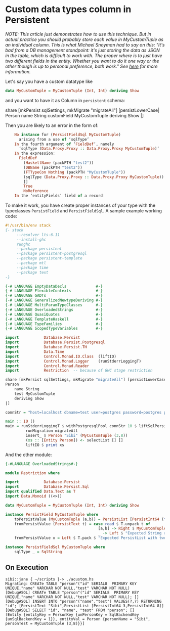 Custom data types column in Persistent
===============================================

*NOTE: This article just demonstrates how to use this technique. But
in actual practice you should probably store each value in
MyCustomTuple as an individual column. This is what Michael Snoyman
had to say on this: "It's bad from a DB management standpoint: it's
just storing the data as JSON in the table, which is difficult to work
with. The proper where is to just have two different fields in the
entity. Whether you want to do it one way or the other though is up to
personal preference, both work." See
[here](https://github.com/yesodweb/yesod-cookbook/pull/11#issuecomment-247297565)
for more information.*

Let's say you have a custom datatype like

``` haskell
data MyCustomTuple = MyCustomTuple (Int, Int) deriving Show
```

and you want to have it as Column in `persistent` schema:

share [mkPersist sqlSettings, mkMigrate "migrateAll"] [persistLowerCase|
Person
    name String 
    customField MyCustomTuple
    deriving Show
|]


Then you are likely to an error in the form of:

``` haskell
    No instance for (PersistFieldSql MyCustomTuple)
      arising from a use of ‘sqlType’
    In the fourth argument of ‘FieldDef’, namely
      ‘sqlType (Data.Proxy.Proxy :: Data.Proxy.Proxy MyCustomTuple)’
    In the expression:
      FieldDef
        (HaskellName (packPTH "test2"))
        (DBName (packPTH "test2"))
        (FTTypeCon Nothing (packPTH "MyCustomTuple"))
        (sqlType (Data.Proxy.Proxy :: Data.Proxy.Proxy MyCustomTuple))
        []
        True
        NoReference
    In the ‘entityFields’ field of a record
```

To make it work, you have create proper instances of your type with
the typeclasses `PersistField` and `PersistFieldSql`. A sample example working code:

``` haskell
#!/usr/bin/env stack
{- stack
     --resolver lts-6.11
     --install-ghc
     runghc
     --package persistent
     --package persistent-postgresql
     --package persistent-template
     --package mtl
     --package time
     --package text
-}

{-# LANGUAGE EmptyDataDecls             #-}
{-# LANGUAGE FlexibleContexts           #-}
{-# LANGUAGE GADTs                      #-}
{-# LANGUAGE GeneralizedNewtypeDeriving #-}
{-# LANGUAGE MultiParamTypeClasses      #-}
{-# LANGUAGE OverloadedStrings          #-}
{-# LANGUAGE QuasiQuotes                #-}
{-# LANGUAGE TemplateHaskell            #-}
{-# LANGUAGE TypeFamilies               #-}
{-# LANGUAGE ScopedTypeVariables        #-}

import           Database.Persist
import           Database.Persist.Postgresql
import           Database.Persist.TH
import           Data.Time
import           Control.Monad.IO.Class  (liftIO)
import           Control.Monad.Logger    (runStderrLoggingT)
import           Control.Monad.Reader
import           Restriction  -- because of GHC stage restriction

share [mkPersist sqlSettings, mkMigrate "migrateAll"] [persistLowerCase|
Person
    name String 
    test MyCustomTuple
    deriving Show
|]

connStr = "host=localhost dbname=test user=postgres password=postgres port=5432"

main :: IO ()
main = runStderrLoggingT $ withPostgresqlPool connStr 10 $ liftSqlPersistMPool $ do
         runMigration migrateAll
         insert_ $ Person "Sibi" (MyCustomTuple (3,8))
         (xs :: [Entity Person]) <- selectList [] []
         liftIO $ print xs
```

And the other module:

``` haskell
{-#LANGUAGE OverloadedStrings#-}

module Restriction where

import           Database.Persist
import           Database.Persist.Sql
import qualified Data.Text as T
import Data.Monoid ((<>))

data MyCustomTuple = MyCustomTuple (Int, Int) deriving Show

instance PersistField MyCustomTuple where
    toPersistValue (MyCustomTuple (a,b)) = PersistList [PersistInt64 (fromIntegral a), PersistInt64 (fromIntegral b)]
    fromPersistValue (PersistText t) = case read $ T.unpack t of
                                         [a,b] -> Right $ MyCustomTuple (a,b)
                                         _ -> Left $ "Expected String representing list with two values but received: " <> t
    fromPersistValue x = Left $ T.pack $ "Expected PersistList with two values but received: " ++ show x

instance PersistFieldSql MyCustomTuple where
    sqlType _ = SqlString
```

On Execution
--------------

``` shellsession
sibi::jane { ~/scripts }-> ./acustom.hs
Migrating: CREATe TABLE "person"("id" SERIAL8  PRIMARY KEY UNIQUE,"name" VARCHAR NOT NULL,"test" VARCHAR NOT NULL)
[Debug#SQL] CREATe TABLE "person"("id" SERIAL8  PRIMARY KEY UNIQUE,"name" VARCHAR NOT NULL,"test" VARCHAR NOT NULL); []
[Debug#SQL] INSERT INTO "person"("name","test") VALUES(?,?) RETURNING "id"; [PersistText "Sibi",PersistList [PersistInt64 3,PersistInt64 8]]
[Debug#SQL] SELECT "id", "name", "test" FROM "person"; []
[Entity {entityKey = PersonKey {unPersonKey = SqlBackendKey {unSqlBackendKey = 1}}, entityVal = Person {personName = "Sibi", personTest = MyCustomTuple (3,8)}}]
```

